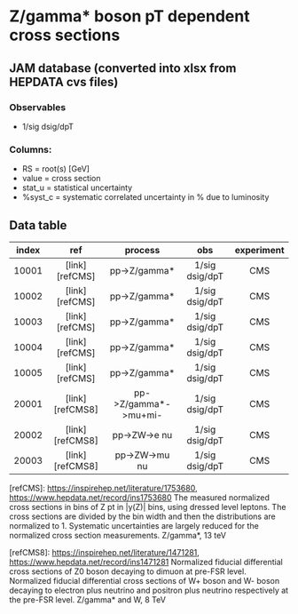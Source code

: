 # Z/gamma* boson pT dependent cross sections


## JAM database (converted into xlsx from HEPDATA cvs files)


### Observables

* 1/sig dsig/dpT

### Columns:
- RS    = root(s) [GeV]  
- value = cross section
- stat_u  = statistical uncertainty
- %syst_c  = systematic correlated uncertainty in % due to luminosity

## Data table

| index | ref              | process                | obs             | experiment    |  
| :--:  | :--:             | :--:                   | :--:            | :--:          |  
| 10001 | [link][refCMS]   | pp->Z/gamma*           | 1/sig dsig/dpT  | CMS           |  
| 10002 | [link][refCMS]   | pp->Z/gamma*           | 1/sig dsig/dpT  | CMS           |  
| 10003 | [link][refCMS]   | pp->Z/gamma*           | 1/sig dsig/dpT  | CMS           |  
| 10004 | [link][refCMS]   | pp->Z/gamma*           | 1/sig dsig/dpT  | CMS           |  
| 10005 | [link][refCMS]   | pp->Z/gamma*           | 1/sig dsig/dpT  | CMS           |  
| 20001 | [link][refCMS8]  | pp->Z/gamma*->mu+mi-   | 1/sig dsig/dpT  | CMS           |  
| 20002 | [link][refCMS8]  | pp->ZW->e nu           | 1/sig dsig/dpT  | CMS           |  
| 20003 | [link][refCMS8]  | pp->ZW->mu nu          | 1/sig dsig/dpT  | CMS           |  

[refCMS]: https://inspirehep.net/literature/1753680, https://www.hepdata.net/record/ins1753680
The measured normalized cross sections in bins of Z pt in |y(Z)| bins, using dressed level leptons. The cross sections are divided by the bin width and then the distributions are normalized to 1. Systematic uncertainties are largely reduced for the normalized cross section measurements.
Z/gamma*, 13 teV

[refCMS8]: https://inspirehep.net/literature/1471281, https://www.hepdata.net/record/ins1471281
Normalized fiducial differential cross sections of Z0 boson decaying to dimuon at pre-FSR level.
Normalized fiducial differential cross sections of W+ boson and W- boson decaying to electron plus neutrino and positron plus neutrino respectively at the pre-FSR level.
Z/gamma* and W, 8 TeV







